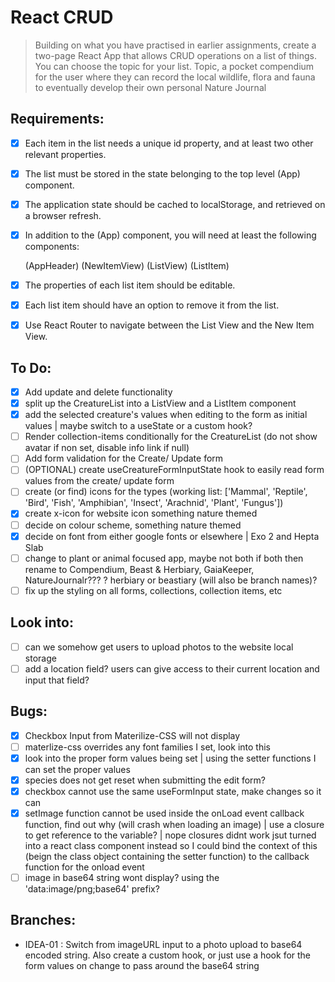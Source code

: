 # React CRUD

> Building on what you have practised in earlier assignments, create a two-page React App that allows CRUD operations on a list of things. You can choose the topic for your list.
> Topic, a pocket compendium for the user where they can record the local wildlife, flora and fauna to eventually develop their own personal Nature Journal

## Requirements:

- [x] Each item in the list needs a unique id property, and at least two other relevant properties.
- [x] The list must be stored in the state belonging to the top level (App) component.
- [x] The application state should be cached to localStorage, and retrieved on a browser refresh.
- [x] In addition to the (App) component, you will need at least the following components:

  (AppHeader)
  (NewItemView)
  (ListView)
  (ListItem)

- [x] The properties of each list item should be editable.
- [x] Each list item should have an option to remove it from the list.
- [x] Use React Router to navigate between the List View and the New Item View.

## To Do:

- [x] Add update and delete functionality
- [x] split up the CreatureList into a ListView and a ListItem component
- [x] add the selected creature's values when editing to the form as initial values | maybe switch to a useState or a custom hook?
- [ ] Render collection-items conditionally for the CreatureList (do not show avatar if non set, disable info link if null)
- [ ] Add form validation for the Create/ Update form
- [ ] (OPTIONAL) create useCreatureFormInputState hook to easily read form values from the create/ update form
- [ ] create (or find) icons for the types (working list: ['Mammal', 'Reptile', 'Bird', 'Fish', 'Amphibian', 'Insect', 'Arachnid', 'Plant', 'Fungus'])
- [x] create x-icon for website icon something nature themed
- [ ] decide on colour scheme, something nature themed
- [x] decide on font from either google fonts or elsewhere | Exo 2 and Hepta Slab
- [ ] change to plant or animal focused app, maybe not both if both then rename to Compendium, Beast & Herbiary, GaiaKeeper, NatureJournalr??? ? herbiary or beastiary (will also be branch names)?
- [ ] fix up the styling on all forms, collections, collection items, etc

## Look into:

- [ ] can we somehow get users to upload photos to the website local storage
- [ ] add a location field? users can give access to their current location and input that field?

## Bugs:

- [x] Checkbox Input from Materilize-CSS will not display
- [ ] materlize-css overrides any font families I set, look into this
- [x] look into the proper form values being set | using the setter functions I can set the proper values
- [x] species does not get reset when submitting the edit form?
- [x] checkbox cannot use the same useFormInput state, make changes so it can
- [x] setImage function cannot be used inside the onLoad event callback function, find out why (will crash when loading an image) | use a closure to get reference to the variable? | nope closures didnt work jsut turned into a react class component instead so I could bind the context of this (beign the class object containing the setter function) to the callback function for the onload event
- [ ] image in base64 string wont display? using the 'data:image/png;base64' prefix?

## Branches:

- IDEA-01 : Switch from imageURL input to a photo upload to base64 encoded string. Also create a custom hook, or just use a hook for the form values on change to pass around the base64 string
